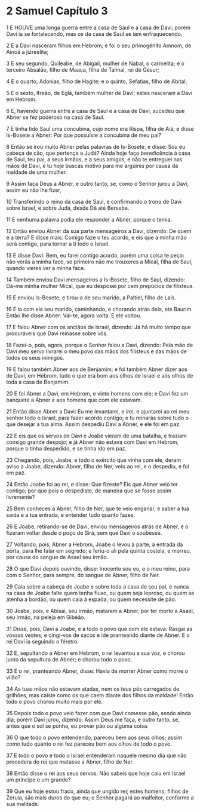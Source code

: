 # 2 Samuel Capítulo 3

1	E HOUVE uma longa guerra entre a casa de Saul e a casa de Davi; porém Davi ia se fortalecendo, mas os da casa de Saul se iam enfraquecendo.

2	E a Davi nasceram filhos em Hebrom; e foi o seu primogênito Amnom, de Ainoã a jizreelita;

3	E seu segundo, Quileabe, de Abigail, mulher de Nabal, o carmelita; e o terceiro Absalão, filho de Maaca, filha de Talmai, rei de Gesur;

4	E o quarto, Adonias, filho de Hagite; e o quinto, Sefatias, filho de Abital;

5	E o sexto, Itreão, de Eglá, também mulher de Davi; estes nasceram a Davi em Hebrom.

6	E, havendo guerra entre a casa de Saul e a casa de Davi, sucedeu que Abner se fez poderoso na casa de Saul.

7	E tinha tido Saul uma concubina, cujo nome era Rispa, filha de Aiá; e disse Is-Bosete a Abner: Por que possuíste a concubina de meu pai?

8	Então se irou muito Abner pelas palavras de Is-Bosete, e disse: Sou eu cabeça de cão, que pertença a Judá? Ainda hoje faço beneficência à casa de Saul, teu pai, a seus irmãos, e a seus amigos, e não te entreguei nas mãos de Davi, e tu hoje buscas motivo para me argüires por causa da maldade de uma mulher.

9	Assim faça Deus a Abner, e outro tanto, se, como o Senhor jurou a Davi, assim eu não lhe fizer,

10	Transferindo o reino da casa de Saul, e confirmando o trono de Davi sobre Israel, e sobre Judá, desde Dã até Berseba.

11	E nenhuma palavra podia ele responder a Abner, porque o temia.

12	Então enviou Abner da sua parte mensageiros a Davi, dizendo: De quem é a terra? E disse mais: Comigo faze o teu acordo, e eis que a minha mão será contigo, para tornar a ti todo o Israel.

13	E disse Davi: Bem, eu farei contigo acordo, porém uma coisa te peço: não verás a minha face, se primeiro não me trouxeres a Mical, filha de Saul, quando vieres ver a minha face.

14	Também enviou Davi mensageiros a Is-Bosete, filho de Saul, dizendo: Dá-me minha mulher Mical, que eu desposei por cem prepúcios de filisteus.

15	E enviou Is-Bosete, e tirou-a de seu marido, a Paltiel, filho de Laís.

16	E ia com ela seu marido, caminhando, e chorando atrás dela, até Baurim. Então lhe disse Abner: Vai-te, agora volta. E ele voltou.

17	E falou Abner com os anciãos de Israel, dizendo: Já há muito tempo que procuráveis que Davi reinasse sobre vós.

18	Fazei-o, pois, agora, porque o Senhor falou a Davi, dizendo: Pela mão de Davi meu servo livrarei o meu povo das mãos dos filisteus e das mãos de todos os seus inimigos.

19	E falou também Abner aos de Benjamim; e foi também Abner dizer aos de Davi, em Hebrom, tudo o que era bom aos olhos de Israel e aos olhos de toda a casa de Benjamim.

20	E foi Abner a Davi, em Hebrom, e vinte homens com ele; e Davi fez um banquete a Abner e aos homens que com ele estavam.

21	Então disse Abner a Davi: Eu me levantarei, e irei, e ajuntarei ao rei meu senhor todo o Israel, para fazer acordo contigo; e tu reinarás sobre tudo o que desejar a tua alma. Assim despediu Davi a Abner, e ele foi em paz.

22	E eis que os servos de Davi e Joabe vieram de uma batalha, e traziam consigo grande despojo; e já Abner não estava com Davi em Hebrom, porque o tinha despedido, e se tinha ido em paz.

23	Chegando, pois, Joabe, e todo o exército que vinha com ele, deram aviso a Joabe, dizendo: Abner, filho de Ner, veio ao rei, e o despediu, e foi em paz.

24	Então Joabe foi ao rei, e disse: Que fizeste? Eis que Abner veio ter contigo; por que pois o despediste, de maneira que se fosse assim livremente?

25	Bem conheces a Abner, filho de Ner, que te veio enganar, e saber a tua saída e a tua entrada, e entender tudo quanto fazes.

26	E Joabe, retirando-se de Davi, enviou mensageiros atrás de Abner, e o fizeram voltar desde o poço de Sirá, sem que Davi o soubesse.

27	Voltando, pois, Abner a Hebrom, Joabe o levou à parte, à entrada da porta, para lhe falar em segredo; e feriu-o ali pela quinta costela, e morreu, por causa do sangue de Asael seu irmão.

28	O que Davi depois ouvindo, disse: Inocente sou eu, e o meu reino, para com o Senhor, para sempre, do sangue de Abner, filho de Ner.

29	Caia sobre a cabeça de Joabe e sobre toda a casa de seu pai, e nunca na casa de Joabe falte quem tenha fluxo, ou quem seja leproso, ou quem se atenha a bordão, ou quem caia à espada, ou quem necessite de pão.

30	Joabe, pois, e Abisai, seu irmão, mataram a Abner, por ter morto a Asael, seu irmão, na peleja em Gibeão.

31	Disse, pois, Davi a Joabe, e a todo o povo que com ele estava: Rasgai as vossas vestes; e cingi-vos de sacos e ide pranteando diante de Abner. E o rei Davi ia seguindo o féretro.

32	E, sepultando a Abner em Hebrom, o rei levantou a sua voz, e chorou junto da sepultura de Abner; e chorou todo o povo.

33	E o rei, pranteando Abner, disse: Havia de morrer Abner como morre o vilão?

34	As tuas mãos não estavam atadas, nem os teus pés carregados de grilhões, mas caíste como os que caem diante dos filhos da maldade! Então todo o povo chorou muito mais por ele.

35	Depois todo o povo veio fazer com que Davi comesse pão, sendo ainda dia; porém Davi jurou, dizendo: Assim Deus me faça, e outro tanto, se, antes que o sol se ponha, eu provar pão ou alguma coisa.

36	O que todo o povo entendendo, pareceu bem aos seus olhos; assim como tudo quanto o rei fez pareceu bem aos olhos de todo o povo.

37	E todo o povo e todo o Israel entenderam naquele mesmo dia que não procedera do rei que matasse a Abner, filho de Ner.

38	Então disse o rei aos seus servos: Não sabeis que hoje caiu em Israel um príncipe e um grande?

39	Que eu hoje estou fraco, ainda que ungido rei; estes homens, filhos de Zeruia, são mais duros do que eu; o Senhor pagará ao malfeitor, conforme a sua maldade.

